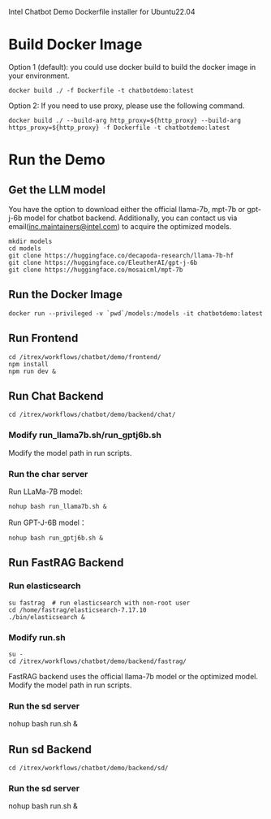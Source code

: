 Intel Chatbot Demo Dockerfile installer for Ubuntu22.04

# Build Docker Image

Option 1 (default): you could use docker build to build the docker image in your environment.
```
docker build ./ -f Dockerfile -t chatbotdemo:latest
```

Option 2: If you need to use proxy, please use the following command.
```
docker build ./ --build-arg http_proxy=${http_proxy} --build-arg https_proxy=${http_proxy} -f Dockerfile -t chatbotdemo:latest
```

# Run the Demo

## Get the LLM model
You have the option to download either the official llama-7b, mpt-7b or gpt-j-6b model for chatbot backend. Additionally, you can contact us via email(inc.maintainers@intel.com) to acquire the optimized models.

```
mkdir models
cd models
git clone https://huggingface.co/decapoda-research/llama-7b-hf
git clone https://huggingface.co/EleutherAI/gpt-j-6b
git clone https://huggingface.co/mosaicml/mpt-7b
```


## Run the Docker Image

```
docker run --privileged -v `pwd`/models:/models -it chatbotdemo:latest
```

## Run Frontend

```
cd /itrex/workflows/chatbot/demo/frontend/
npm install
npm run dev &
```

## Run Chat Backend

```
cd /itrex/workflows/chatbot/demo/backend/chat/
```

### Modify run_llama7b.sh/run_gptj6b.sh
Modify the model path in run scripts.

### Run the char server

Run LLaMa-7B model:
```
nohup bash run_llama7b.sh & 
```

Run GPT-J-6B model：
```
nohup bash run_gptj6b.sh &
```

## Run FastRAG Backend

### Run elasticsearch

```
su fastrag  # run elasticsearch with non-root user
cd /home/fastrag/elasticsearch-7.17.10
./bin/elasticsearch &
```

### Modify run.sh

```
su -
cd /itrex/workflows/chatbot/demo/backend/fastrag/
```

FastRAG backend uses the official llama-7b model or the optimized model.
Modify the model path in run scripts.

### Run the sd server
nohup bash run.sh &

## Run sd Backend

```
cd /itrex/workflows/chatbot/demo/backend/sd/
```

### Run the sd server
nohup bash run.sh &


